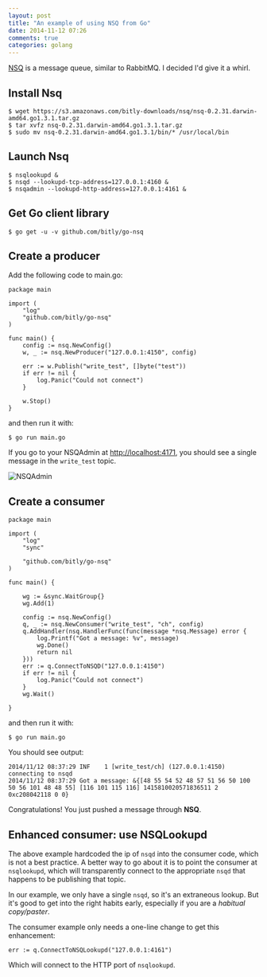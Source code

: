 ```yaml
---
layout: post
title: "An example of using NSQ from Go"
date: 2014-11-12 07:26
comments: true
categories: golang
---
```


[NSQ](https://github.com/bitly/nsq) is a message queue, similar to RabbitMQ.  I decided I'd give it a whirl.

## Install Nsq

```
$ wget https://s3.amazonaws.com/bitly-downloads/nsq/nsq-0.2.31.darwin-amd64.go1.3.1.tar.gz
$ tar xvfz nsq-0.2.31.darwin-amd64.go1.3.1.tar.gz
$ sudo mv nsq-0.2.31.darwin-amd64.go1.3.1/bin/* /usr/local/bin
```

## Launch Nsq

```
$ nsqlookupd & 
$ nsqd --lookupd-tcp-address=127.0.0.1:4160 &
$ nsqadmin --lookupd-http-address=127.0.0.1:4161 &
```

## Get Go client library

```
$ go get -u -v github.com/bitly/go-nsq
```

## Create a producer

Add the following code to main.go:

```
package main

import (
	"log"
	"github.com/bitly/go-nsq"
)

func main() {
	config := nsq.NewConfig()
	w, _ := nsq.NewProducer("127.0.0.1:4150", config)

	err := w.Publish("write_test", []byte("test"))
	if err != nil {
		log.Panic("Could not connect")
	}

	w.Stop()
}

```

and then run it with:

```
$ go run main.go
```

If you go to your NSQAdmin at [http://localhost:4171](http://localhost:4171/), you should see a single message in the `write_test` topic.

![NSQAdmin](http://tleyden-misc.s3.amazonaws.com/blog_images/nsq_admin.png)

## Create a consumer

```
package main

import (
	"log"
	"sync"

	"github.com/bitly/go-nsq"
)

func main() {

	wg := &sync.WaitGroup{}
	wg.Add(1)

	config := nsq.NewConfig()
	q, _ := nsq.NewConsumer("write_test", "ch", config)
	q.AddHandler(nsq.HandlerFunc(func(message *nsq.Message) error {
		log.Printf("Got a message: %v", message)
		wg.Done()
		return nil
	}))
	err := q.ConnectToNSQD("127.0.0.1:4150")
	if err != nil {
		log.Panic("Could not connect")
	}
	wg.Wait()

}

```

and then run it with:

```
$ go run main.go
```

You should see output:

```
2014/11/12 08:37:29 INF    1 [write_test/ch] (127.0.0.1:4150) connecting to nsqd
2014/11/12 08:37:29 Got a message: &{[48 55 54 52 48 57 51 56 50 100 50 56 101 48 48 55] [116 101 115 116] 1415810020571836511 2 0xc208042118 0 0}
```

Congratulations!  You just pushed a message through **NSQ**.

## Enhanced consumer: use NSQLookupd

The above example hardcoded the ip of `nsqd` into the consumer code, which is not a best practice.  A better way to go about it is to point the consumer at `nsqlookupd`, which will transparently connect to the appropriate `nsqd` that happens to be publishing that topic.

In our example, we only have a single `nsqd`, so it's an extraneous lookup.  But it's good to get into the right habits early, especially if you are a *habitual copy/paster*.

The consumer example only needs a one-line change to get this enhancement:

```
err := q.ConnectToNSQLookupd("127.0.0.1:4161")
```

Which will connect to the HTTP port of `nsqlookupd`.